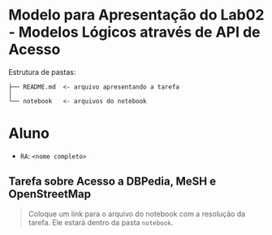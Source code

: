 # Modelo para Apresentação do Lab02 - Modelos Lógicos através de API de Acesso

Estrutura de pastas:

~~~
├── README.md  <- arquivo apresentando a tarefa
│
└── notebook   <- arquivos do notebook
~~~

# Aluno
* `RA`: `<nome completo>`

## Tarefa sobre Acesso a DBPedia, MeSH e OpenStreetMap

> Coloque um link para o arquivo do notebook com a resolução da tarefa. Ele estará dentro da pasta `notebook`.
